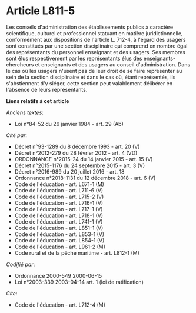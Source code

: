 # Article L811-5

Les conseils d'administration des établissements publics à caractère scientifique, culturel et professionnel statuant en
matière juridictionnelle, conformément aux dispositions de l'article L. 712-4, à l'égard des usagers sont constitués par une
section disciplinaire qui comprend en nombre égal des représentants du personnel enseignant et des usagers. Ses membres sont
élus respectivement par les représentants élus des enseignants-chercheurs et enseignants et des usagers au conseil
d'administration. Dans le cas où les usagers n'usent pas de leur droit de se faire représenter au sein de la section
disciplinaire et dans le cas où, étant représentés, ils s'abstiennent d'y siéger, cette section peut valablement délibérer en
l'absence de leurs représentants.

**Liens relatifs à cet article**

_Anciens textes_:

  - Loi n°84-52 du 26 janvier 1984 - art. 29 (Ab)

_Cité par_:

  - Décret n°93-1289 du 8 décembre 1993 - art. 20 (V)
  - Décret n°2012-279 du 28 février 2012 - art. 4 (VD)
  - ORDONNANCE n°2015-24 du 14 janvier 2015 - art. 15 (V)
  - Décret n°2015-1176 du 24 septembre 2015 - art. 3 (V)
  - Décret n°2016-989 du 20 juillet 2016 - art. 18
  - Ordonnance n°2018-1131 du 12 décembre 2018 - art. 6 (V)
  - Code de l'éducation - art. L671-1 (M)
  - Code de l'éducation - art. L711-6 (V)
  - Code de l'éducation - art. L715-2 (V)
  - Code de l'éducation - art. L716-1 (V)
  - Code de l'éducation - art. L717-1 (V)
  - Code de l'éducation - art. L718-1 (V)
  - Code de l'éducation - art. L741-1 (V)
  - Code de l'éducation - art. L851-1 (V)
  - Code de l'éducation - art. L853-1 (V)
  - Code de l'éducation - art. L854-1 (V)
  - Code de l'éducation - art. L961-2 (M)
  - Code rural et de la pêche maritime - art. L812-1 (M)

_Codifié par_:

  - Ordonnance 2000-549 2000-06-15
  - Loi n°2003-339 2003-04-14 art. 1 (loi de ratification)

_Cite_:

  - Code de l'éducation - art. L712-4 (M)
